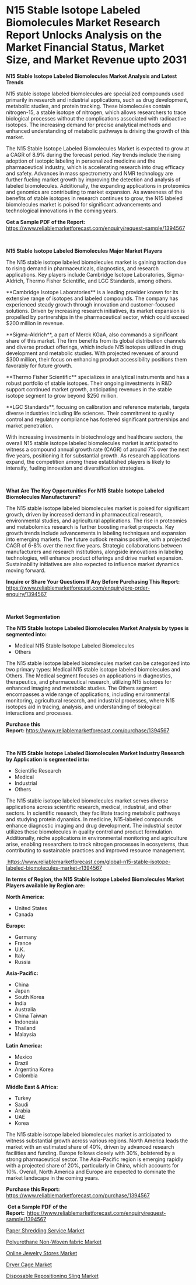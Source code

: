 <p><h1>N15 Stable Isotope Labeled Biomolecules Market Research Report Unlocks Analysis on the Market Financial Status, Market Size, and Market Revenue upto 2031</h1></p><p><strong>N15 Stable Isotope Labeled Biomolecules Market Analysis and Latest Trends</strong></p>
<p><p>N15 stable isotope labeled biomolecules are specialized compounds used primarily in research and industrial applications, such as drug development, metabolic studies, and protein tracking. These biomolecules contain nitrogen-15, a stable isotope of nitrogen, which allows researchers to trace biological processes without the complications associated with radioactive isotopes. The increasing demand for precise analytical methods and enhanced understanding of metabolic pathways is driving the growth of this market.</p><p>The N15 Stable Isotope Labeled Biomolecules Market is expected to grow at a CAGR of 8.9% during the forecast period. Key trends include the rising adoption of isotopic labeling in personalized medicine and the pharmaceutical industry, which is accelerating research into drug efficacy and safety. Advances in mass spectrometry and NMR technology are further fueling market growth by improving the detection and analysis of labeled biomolecules. Additionally, the expanding applications in proteomics and genomics are contributing to market expansion. As awareness of the benefits of stable isotopes in research continues to grow, the N15 labeled biomolecules market is poised for significant advancements and technological innovations in the coming years.</p></p>
<p><strong>Get a Sample PDF of the Report:&nbsp;</strong> <a href="https://www.reliablemarketforecast.com/enquiry/request-sample/1394567?utm_campaign=1890&utm_medium=2&utm_source=Github&utm_content=ia&utm_term=26122024&utm_id=n15-stable-isotope-labeled-biomolecules">https://www.reliablemarketforecast.com/enquiry/request-sample/1394567</a></p>
<p>&nbsp;</p>
<p><strong>N15 Stable Isotope Labeled Biomolecules Major Market Players</strong></p>
<p><p>The N15 stable isotope labeled biomolecules market is gaining traction due to rising demand in pharmaceuticals, diagnostics, and research applications. Key players include Cambridge Isotope Laboratories, Sigma-Aldrich, Thermo Fisher Scientific, and LGC Standards, among others.</p><p>**Cambridge Isotope Laboratories** is a leading provider known for its extensive range of isotopes and labeled compounds. The company has experienced steady growth through innovation and customer-focused solutions. Driven by increasing research initiatives, its market expansion is propelled by partnerships in the pharmaceutical sector, which could exceed $200 million in revenue.</p><p>**Sigma-Aldrich**, a part of Merck KGaA, also commands a significant share of this market. The firm benefits from its global distribution channels and diverse product offerings, which include N15 isotopes utilized in drug development and metabolic studies. With projected revenues of around $300 million, their focus on enhancing product accessibility positions them favorably for future growth.</p><p>**Thermo Fisher Scientific** specializes in analytical instruments and has a robust portfolio of stable isotopes. Their ongoing investments in R&D support continued market growth, anticipating revenues in the stable isotope segment to grow beyond $250 million.</p><p>**LGC Standards**, focusing on calibration and reference materials, targets diverse industries including life sciences. Their commitment to quality control and regulatory compliance has fostered significant partnerships and market penetration.</p><p>With increasing investments in biotechnology and healthcare sectors, the overall N15 stable isotope labeled biomolecules market is anticipated to witness a compound annual growth rate (CAGR) of around 7% over the next five years, positioning it for substantial growth. As research applications expand, the competition among these established players is likely to intensify, fueling innovation and diversification strategies.</p></p>
<p>&nbsp;</p>
<p><strong>What Are The Key Opportunities For N15 Stable Isotope Labeled Biomolecules Manufacturers?</strong></p>
<p><p>The N15 stable isotope labeled biomolecules market is poised for significant growth, driven by increased demand in pharmaceutical research, environmental studies, and agricultural applications. The rise in proteomics and metabolomics research is further boosting market prospects. Key growth trends include advancements in labeling techniques and expansion into emerging markets. The future outlook remains positive, with a projected CAGR of 6-8% over the next five years. Strategic collaborations between manufacturers and research institutions, alongside innovations in labeling technologies, will enhance product offerings and drive market expansion. Sustainability initiatives are also expected to influence market dynamics moving forward.</p></p>
<p><strong>Inquire or Share Your Questions If Any Before Purchasing This Report:</strong> <a href="https://www.reliablemarketforecast.com/enquiry/pre-order-enquiry/1394567?utm_campaign=1890&utm_medium=2&utm_source=Github&utm_content=ia&utm_term=26122024&utm_id=n15-stable-isotope-labeled-biomolecules">https://www.reliablemarketforecast.com/enquiry/pre-order-enquiry/1394567</a></p>
<p>&nbsp;</p>
<p><strong>Market Segmentation</strong></p>
<p><strong>The N15 Stable Isotope Labeled Biomolecules Market Analysis by types is segmented into:</strong></p>
<p><ul><li>Medical N15 Stable Isotope Labeled Biomolecules</li><li>Others</li></ul></p>
<p><p>The N15 stable isotope labeled biomolecules market can be categorized into two primary types: Medical N15 stable isotope labeled biomolecules and Others. The Medical segment focuses on applications in diagnostics, therapeutics, and pharmaceutical research, utilizing N15 isotopes for enhanced imaging and metabolic studies. The Others segment encompasses a wide range of applications, including environmental monitoring, agricultural research, and industrial processes, where N15 isotopes aid in tracing, analysis, and understanding of biological interactions and processes.</p></p>
<p><strong>Purchase this Report:&nbsp;</strong><a href="https://www.reliablemarketforecast.com/purchase/1394567?utm_campaign=1890&utm_medium=2&utm_source=Github&utm_content=ia&utm_term=26122024&utm_id=n15-stable-isotope-labeled-biomolecules">https://www.reliablemarketforecast.com/purchase/1394567</a></p>
<p>&nbsp;</p>
<p><strong>The N15 Stable Isotope Labeled Biomolecules Market Industry Research by Application is segmented into:</strong></p>
<p><ul><li>Scientific Research</li><li>Medical</li><li>Industrial</li><li>Others</li></ul></p>
<p><p>The N15 stable isotope labeled biomolecules market serves diverse applications across scientific research, medical, industrial, and other sectors. In scientific research, they facilitate tracing metabolic pathways and studying protein dynamics. In medicine, N15-labeled compounds enhance diagnostic imaging and drug development. The industrial sector utilizes these biomolecules in quality control and product formulation. Additionally, niche applications in environmental monitoring and agriculture arise, enabling researchers to track nitrogen processes in ecosystems, thus contributing to sustainable practices and improved resource management.</p></p>
<p><a href="https://www.reliablemarketforecast.com/global-n15-stable-isotope-labeled-biomolecules-market-r1394567?utm_campaign=1890&utm_medium=2&utm_source=Github&utm_content=ia&utm_term=26122024&utm_id=n15-stable-isotope-labeled-biomolecules">&nbsp;https://www.reliablemarketforecast.com/global-n15-stable-isotope-labeled-biomolecules-market-r1394567</a></p>
<p><strong>In terms of Region, the N15 Stable Isotope Labeled Biomolecules Market Players available by Region are:</strong></p>
<p>
    <p> <strong> North America: </strong>
        <ul>
            <li>United States</li>
            <li>Canada</li>
        </ul>
        </p> 
    <p> <strong> Europe: </strong>
        <ul>
            <li>Germany</li>
            <li>France</li>
            <li>U.K.</li>
            <li>Italy</li>
            <li>Russia</li>
        </ul>
        </p> 
    <p> <strong> Asia-Pacific: </strong>
        <ul>
            <li>China</li>
            <li>Japan</li>
            <li>South Korea</li>
            <li>India</li>
            <li>Australia</li>
            <li>China Taiwan</li>
            <li>Indonesia</li>
            <li>Thailand</li>
            <li>Malaysia</li>
        </ul>
        </p> 
    <p> <strong> Latin America: </strong>
        <ul>
            <li>Mexico</li>
            <li>Brazil</li>
            <li>Argentina Korea</li>
            <li>Colombia</li>
        </ul>
        </p> 
    <p> <strong> Middle East & Africa: </strong>
        <ul>
            <li>Turkey</li>
            <li>Saudi</li>
            <li>Arabia</li>
            <li>UAE</li>
            <li>Korea</li>
        </ul>
    </p>
    </p>
<p><p>The N15 stable isotope labeled biomolecules market is anticipated to witness substantial growth across various regions. North America leads the market with an estimated share of 40%, driven by advanced research facilities and funding. Europe follows closely with 30%, bolstered by a strong pharmaceutical sector. The Asia-Pacific region is emerging rapidly with a projected share of 20%, particularly in China, which accounts for 10%. Overall, North America and Europe are expected to dominate the market landscape in the coming years.</p></p>
<p><strong>Purchase this Report: </strong><a href="https://www.reliablemarketforecast.com/purchase/1394567?utm_campaign=1890&utm_medium=2&utm_source=Github&utm_content=ia&utm_term=26122024&utm_id=n15-stable-isotope-labeled-biomolecules">https://www.reliablemarketforecast.com/purchase/1394567</a></p>
<p>&nbsp;<strong>Get a Sample PDF of the Report:&nbsp;&nbsp;</strong><a href="https://www.reliablemarketforecast.com/enquiry/request-sample/1394567?utm_campaign=1890&utm_medium=2&utm_source=Github&utm_content=ia&utm_term=26122024&utm_id=n15-stable-isotope-labeled-biomolecules">https://www.reliablemarketforecast.com/enquiry/request-sample/1394567</a></p>
<p><strong></strong></p>
<p><p><a href="https://www.linkedin.com/pulse/future-paper-shredding-service-market-key-growth-drivers-forecasted-z5pec?utm_campaign=1890&utm_medium=2&utm_source=Github&utm_content=ia&utm_term=26122024&utm_id=n15-stable-isotope-labeled-biomolecules">Paper Shredding Service Market</a></p><p><a href="https://github.com/lylyparadise/Market-Research-Report-List-5/blob/main/polyurethane-non-woven-fabric-market.md?utm_campaign=1890&utm_medium=2&utm_source=Github&utm_content=ia&utm_term=26122024&utm_id=n15-stable-isotope-labeled-biomolecules">Polyurethane Non-Woven fabric Market</a></p><p><a href="https://www.linkedin.com/pulse/global-online-jewelry-stores-market-set-expansion-projected-1girc?utm_campaign=1890&utm_medium=2&utm_source=Github&utm_content=ia&utm_term=26122024&utm_id=n15-stable-isotope-labeled-biomolecules">Online Jewelry Stores Market</a></p><p><a href="https://www.linkedin.com/pulse/dryer-cage-market-report-based-its-anticipated-11-cagr-forecast-9kqbf?utm_campaign=1890&utm_medium=2&utm_source=Github&utm_content=ia&utm_term=26122024&utm_id=n15-stable-isotope-labeled-biomolecules">Dryer Cage Market</a></p><p><a href="https://www.linkedin.com/pulse/complete-swot-analysis-disposable-repositioning-sling-market-p2zof?utm_campaign=1890&utm_medium=2&utm_source=Github&utm_content=ia&utm_term=26122024&utm_id=n15-stable-isotope-labeled-biomolecules">Disposable Repositioning Sling Market</a></p></p>
